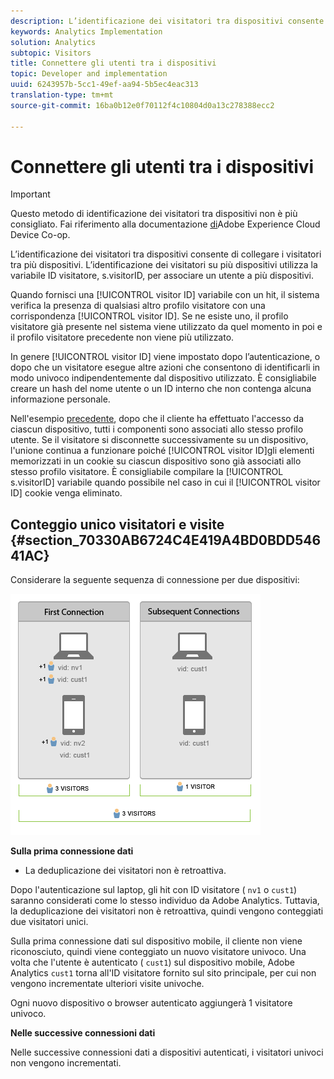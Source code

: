 ```yaml
---
description: L’identificazione dei visitatori tra dispositivi consente di collegare i visitatori tra più dispositivi. L’identificazione dei visitatori su più dispositivi utilizza la variabile ID visitatore, s.visitorID, per associare un utente a più dispositivi.
keywords: Analytics Implementation
solution: Analytics
subtopic: Visitors
title: Connettere gli utenti tra i dispositivi
topic: Developer and implementation
uuid: 6243957b-5cc1-49ef-aa94-5b5ec4eac313
translation-type: tm+mt
source-git-commit: 16ba0b12e0f70112f4c10804d0a13c278388ecc2

---
```



# Connettere gli utenti tra i dispositivi

>[!IMPORTANT]
>
>Questo metodo di identificazione dei visitatori tra dispositivi non è più consigliato. Fai riferimento alla documentazione [di](https://marketing.adobe.com/resources/help/en_US/mcdc/)Adobe Experience Cloud Device Co-op.

L’identificazione dei visitatori tra dispositivi consente di collegare i visitatori tra più dispositivi. L’identificazione dei visitatori su più dispositivi utilizza la variabile ID visitatore, s.visitorID, per associare un utente a più dispositivi.

Quando fornisci una [!UICONTROL visitor ID] variabile con un hit, il sistema verifica la presenza di qualsiasi altro profilo visitatore con una corrispondenza [!UICONTROL visitor ID]. Se ne esiste uno, il profilo visitatore già presente nel sistema viene utilizzato da quel momento in poi e il profilo visitatore precedente non viene più utilizzato.

In genere [!UICONTROL visitor ID] viene impostato dopo l’autenticazione, o dopo che un visitatore esegue altre azioni che consentono di identificarli in modo univoco indipendentemente dal dispositivo utilizzato. È consigliabile creare un hash del nome utente o un ID interno che non contenga alcuna informazione personale.

Nell'esempio [precedente](/help/implement/js-implementation/xdevice-visid/xdevice-connecting.md), dopo che il cliente ha effettuato l'accesso da ciascun dispositivo, tutti i componenti sono associati allo stesso profilo utente. Se il visitatore si disconnette successivamente su un dispositivo, l'unione continua a funzionare poiché [!UICONTROL visitor ID]gli elementi memorizzati in un cookie su ciascun dispositivo sono già associati allo stesso profilo visitatore. È consigliabile compilare la [!UICONTROL s.visitorID] variabile quando possibile nel caso in cui il [!UICONTROL visitor ID] cookie venga eliminato.

## Conteggio unico visitatori e visite {#section_70330AB6724C4E419A4BD0BDD54641AC}

Considerare la seguente sequenza di connessione per due dispositivi:

![](assets/xdevice-counts.png)

**Sulla prima connessione dati**

* La deduplicazione dei visitatori non è retroattiva.

Dopo l'autenticazione sul laptop, gli hit con ID visitatore ( `nv1` o `cust1`) saranno considerati come lo stesso individuo da Adobe Analytics. Tuttavia, la deduplicazione dei visitatori non è retroattiva, quindi vengono conteggiati due visitatori unici.

Sulla prima connessione dati sul dispositivo mobile, il cliente non viene riconosciuto, quindi viene conteggiato un nuovo visitatore univoco. Una volta che l'utente è autenticato ( `cust1`) sul dispositivo mobile, Adobe Analytics `cust1` torna all'ID visitatore fornito sul sito principale, per cui non vengono incrementate ulteriori visite univoche.

Ogni nuovo dispositivo o browser autenticato aggiungerà 1 visitatore univoco.

**Nelle successive connessioni dati**

Nelle successive connessioni dati a dispositivi autenticati, i visitatori univoci non vengono incrementati.
